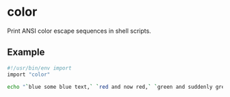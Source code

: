 # color

Print ANSI color escape sequences in shell scripts.

## Example

```bash
#!/usr/bin/env import
import "color"

echo "`blue some blue text,` `red and now red,` `green and suddenly green!`"
```
